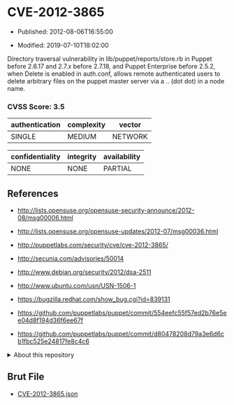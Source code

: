 # CVE-2012-3865

- Published: 2012-08-06T16:55:00

- Modified: 2019-07-10T18:02:00

Directory traversal vulnerability in lib/puppet/reports/store.rb in Puppet before 2.6.17 and 2.7.x before 2.7.18, and Puppet Enterprise before 2.5.2, when Delete is enabled in auth.conf, allows remote authenticated users to delete arbitrary files on the puppet master server via a .. (dot dot) in a node name.

### CVSS Score: **3.5**

| authentication | complexity | vector |
| --- | --- | --- |
| SINGLE | MEDIUM | NETWORK |

| confidentiality | integrity | availability |
| --- | --- | --- |
| NONE | NONE | PARTIAL |

## References

* http://lists.opensuse.org/opensuse-security-announce/2012-08/msg00006.html

* http://lists.opensuse.org/opensuse-updates/2012-07/msg00036.html

* http://puppetlabs.com/security/cve/cve-2012-3865/

* http://secunia.com/advisories/50014

* http://www.debian.org/security/2012/dsa-2511

* http://www.ubuntu.com/usn/USN-1506-1

* https://bugzilla.redhat.com/show_bug.cgi?id=839131

* https://github.com/puppetlabs/puppet/commit/554eefc55f57ed2b76e5ee04d8f194d36f6ee67f

* https://github.com/puppetlabs/puppet/commit/d80478208d79a3e6d6cb1fbc525e24817fe8c4c6

<details>
<summary>About this repository</summary> 

  This repository is part of the project [Live Hack CVE](https://github.com/Live-Hack-CVE). Main website can be found [www.live-hack.org](https://www.live-hack.org) 
  
  Made by [Sn0wAlice](https://github.com/Sn0wAlice) for the people that care about security and need to have a feed of the latest CVEs. Hope you enjoy it, don't forget to star the repo and follow me on [Twitter](https://twitter.com/Sn0wAlice) and [Github](https://github.com/Sn0wAlice). And that is my [personnal website](https://www.alice-snow.me/)

  - [Home Page](https://github.com/Live-Hack-CVE)
  - [Framework](https://github.com/Live-Hack-CVE/cve-framework)
  - [CVE database](https://github.com/Live-Hack-CVE/full_database)
  - [Changelog](https://github.com/Live-Hack-CVE/Changelog)
</details>

## Brut File

* [CVE-2012-3865.json](https://raw.githubusercontent.com/Live-Hack-CVE/full_database/main/cves/2012/CVE-2012-3865.json)

